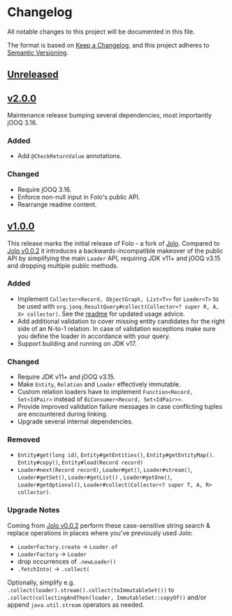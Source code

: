 ﻿# Changelog

All notable changes to this project will be documented in this file.

The format is based on [Keep a Changelog](https://keepachangelog.com/en/1.0.0/), and this project adheres
to [Semantic Versioning](https://semver.org/spec/v2.0.0.html).

## [Unreleased]

## [v2.0.0]

Maintenance release bumping several dependencies, most importantly jOOQ 3.16.

### Added

- Add `@CheckReturnValue` annotations.

### Changed

- Require jOOQ 3.16.
- Enforce non-null input in Folo's public API.
- Rearrange readme content.

## [v1.0.0]

This release marks the initial release of Folo - a fork of [Jolo]. Compared to [Jolo v0.0.2] it introduces a backwards-incompatible
makeover of the public API by simplifying the main `Loader` API, requiring JDK v11+ and jOOQ v3.15 and dropping
multiple public methods.

### Added

- Implement `Collector<Record, ObjectGraph, List<T>>` for `Loader<T>` to be used
  with `org.jooq.ResultQuery#collect(Collector<? super R, A, X> collector)`. See the [readme](README.md) for updated
  usage advice.
- Add additional validation to cover missing entity candidates for the right side of an N-to-1 relation. In case of
  validation exceptions make sure you define the loader in accordance with your query.
- Support building and running on JDK v17.

### Changed

- Require JDK v11+ and jOOQ v3.15.
- Make `Entity`, `Relation` and `Loader` effectively immutable.
- Custom relation loaders have to implement `Function<Record, Set<IdPair>` instead of `BiConsumer<Record, Set<IdPair>>`.
- Provide improved validation failure messages in case conflicting tuples are encountered during linking.
- Upgrade several internal dependencies.

### Removed

- `Entity#get(long id)`, `Entity#getEntities()`, `Entity#getEntityMap()`. `Entity#copy()`, `Entity#load(Record record)`
- `Loader#next(Record record)`, `Loader#get()`, `Loader#stream()`, `Loader#getSet()`, `Loader#getList()`
  , `Loader#getOne()`, `Loader#getOptional()`, `Loader#collect(Collector<? super T, A, R> collector)`.

### Upgrade Notes

Coming from [Jolo v0.0.2] perform these case-sensitive
string search & replace operations in places where you've previously used Jolo:

- `LoaderFactory.create` -> `Loader.of`
- `LoaderFactory` -> `Loader`
- drop occurrences of `.newLoader()`
- `.fetchInto(` -> `.collect(`

Optionally, simplify e.g. `.collect(loader).stream().collect(toImmutableSet())`
to `.collect(collectingAndThen(loader, ImmutableSet::copyOf))` and/or append `java.util.stream` operators as needed.

[Unreleased]: https://github.com/ferdinand-swoboda/folo/compare/v2.0.0...HEAD

[v2.0.0]: https://github.com/ferdinand-swoboda/folo/compare/v1.0.0...v2.0.0
[v1.0.0]: https://github.com/ferdinand-swoboda/folo/compare/v0.0.2...v1.0.0

[Jolo]: https://github.com/PicnicSupermarket/jolo

[Jolo v0.0.2]: https://github.com/PicnicSupermarket/jolo/releases/tag/v0.0.2
